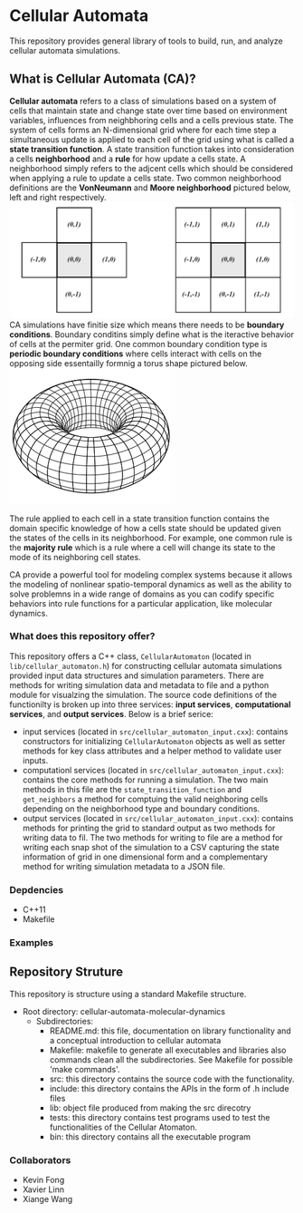 # Cellular Automata

This repository provides general library of tools to build, run, and analyze cellular automata simulations. 

## What is Cellular Automata (CA)?

__Cellular automata__ refers to a class of simulations based on a system of cells that maintain state and change state over time based on environment variables, influences from neighbhoring cells and a cells previous state. The system of cells forms an N-dimensional grid where for each time step a simultaneous update is applied to each cell of the grid using what is called a __state transition function__. A state transition function takes into consideration a cells __neighborhood__ and a __rule__ for how update a cells state. A neighborhood simply refers to the adjcent cells which should be considered when applying a rule to update a cells state. Two common neighborhood definitions are the __VonNeumann__ and __Moore neighborhood__ pictured below, left and right respectively.
![Neighborhood types](./images/neighborhood_types.png)
CA simulations have finitie size which means there needs to be __boundary conditions__. Boundary conditins simply define what is the iteractive behavior of cells at the permiter grid. One common boundary condition type is __periodic boundary conditions__ where cells interact with cells on the opposing side essentailly formnig a torus shape pictured below. 
![Neighborhood types](./images/periodic_boundary_conditions_torus.png)

The rule applied to each cell in a state transition function contains the domain specific knowledge of how a cells state should be updated given the states of the cells in its neighborhood. For example, one common rule is the __majority rule__ which is a rule where a cell will change its state to the mode of its neighboring cell states.

CA provide a powerful tool for modeling complex systems because it allows the modeling of nonlinear spatio-temporal dynamics as well as the ability to solve problemns in a wide range of domains as you can codify specific behaviors into rule functions for a particular application, like molecular dynamics.

### What does this repository offer?

This repository offers a C++ class, `CellularAutomaton` (located in `lib/cellular_automaton.h`) for constructing cellular automata simulations provided input data structures and simulation parameters. There are methods for writing simulation data and metadata to file and a python module for visualzing the simulation. The source code definitions of the functionilty is broken up into three services: __input services__, __computational services__, and __output services__. Below is a brief serice:
- input services (located in `src/cellular_automaton_input.cxx`): contains constructors for initializing `CellularAutomaton` objects as well as setter methods for key class attributes and a helper method to validate user inputs.
- computationl services (located in `src/cellular_automaton_input.cxx`): contains the core methods for running a simulation. The two main methods in this file are the `state_transition_function` and `get_neighbors` a method for comptuing the valid neighboring cells depending on the neighborhood type and boundary conditions.
- output services (located in `src/cellular_automaton_input.cxx`): contains methods for printing the grid to standard output as two methods for writing data to fil. The two methods for writing to file are a method for writing each snap shot of the simulation to a CSV capturing the state information of grid in one dimensional form and a complementary method for writing simulation metadata to a JSON file.

### Depdencies

- C++11
- Makefile

### Examples



## Repository Struture

This repository is structure using a standard Makefile structure.

- Root directory: cellular-automata-molecular-dynamics
	- Subdirectories:
		- README.md: this file, documentation on library functionality and a conceptual introduction to cellular automata
		- Makefile: makefile to generate all executables and libraries also commands clean all the subdirectories. See Makefile for possible 'make commands'.
		- src: this directory contains the source code with the functionality.
		- include: this directory contains the APIs in the form of .h include files
		- lib: object file produced from making the src direcotry
		- tests: this directory contains test programs used to test the functionalities of the Cellular Atomaton.
		- bin: this directory contains all the executable program


### Collaborators
- Kevin Fong
- Xavier Linn
- Xiange Wang
